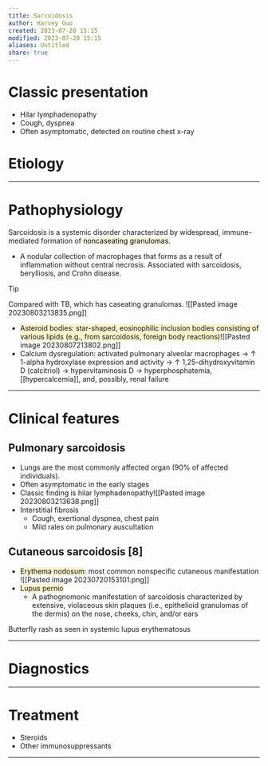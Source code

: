 ```yaml
---
title: Sarcoidosis
author: Harvey Guo
created: 2023-07-20 15:15
modified: 2023-07-20 15:15
aliases: Untitled
share: true
---
```

# Classic presentation
- HiIar lymphadenopathy
- Cough, dyspnea
- Often asymptomatic, detected on routine chest x-ray
# Etiology


---
# Pathophysiology
Sarcoidosis is a systemic disorder characterized by widespread, immune-mediated formation of <mark style="background: #FFF3A34A;">noncaseating granulomas</mark>.
- A nodular collection of macrophages that forms as a result of inflammation without central necrosis. Associated with sarcoidosis, berylliosis, and Crohn disease.

>[!tip] 
>Compared with TB, which has caseating granulomas.
>![[Pasted image 20230803213835.png]]

- <span style="background:rgba(240, 200, 0, 0.2)">Asteroid bodies: star-shaped, eosinophilic inclusion bodies consisting of various lipids (e.g., from sarcoidosis, foreign body reactions)</span>![[Pasted image 20230807213802.png]]
- Calcium dysregulation: activated pulmonary alveolar macrophages → ↑ 1-alpha hydroxylase expression and activity → ↑ 1,25-dihydroxyvitamin D (calcitriol) → hypervitaminosis D → hyperphosphatemia, [[hypercalcemia]], and, possibly, renal failure

---
# Clinical features
## Pulmonary sarcoidosis
- Lungs are the most commonly affected organ (90% of affected individuals).
- Often asymptomatic in the early stages
- Classic finding is hilar lymphadenopathy![[Pasted image 20230803213638.png]]
- Interstitial fibrosis
	- Cough, exertional dyspnea, chest pain
	- Mild rales on pulmonary auscultation
## Cutaneous sarcoidosis [8]
- <span style="background:rgba(240, 200, 0, 0.2)">Erythema nodosum</span>: most common nonspecific cutaneous manifestation 
![[Pasted image 20230720153101.png]]
- <span style="background:rgba(240, 200, 0, 0.2)">Lupus pernio</span>
	- A pathognomonic manifestation of sarcoidosis characterized by extensive, violaceous skin plaques (i.e., epithelioid granulomas of the dermis) on the nose, cheeks, chin, and/or ears 

Butterfly rash as seen in systemic lupus erythematosus

---
# Diagnostics


---
# Treatment
- Steroids
- Other immunosuppressants

---
